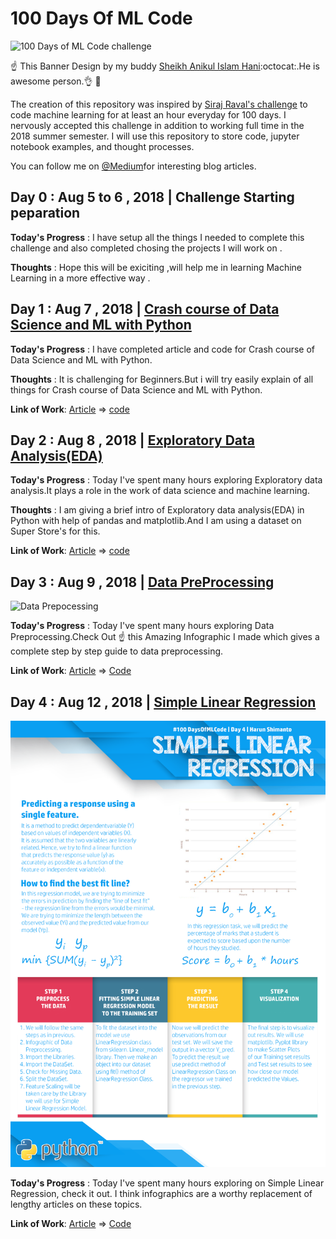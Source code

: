 # 100 Days Of ML Code

![100 Days of ML Code challenge](InfoGraphs/GithubBanner.png) 

:point_up: This Banner Design by my buddy [Sheikh Anikul Islam Hani](https://github.com/SheikhAnikulIslam):octocat:.He is awesome person.:ok_hand: :bust_in_silhouette:

The creation of this repository was inspired by [Siraj Raval's challenge](https://www.linkedin.com/feed/update/urn:li:activity:6420525903968825344/) to code machine learning for at least an hour everyday for 100 days.
I nervously accepted this challenge in addition to working full time in the 2018 summer semester. I will use this repository to store code, jupyter notebook examples, and thought processes.

You can follow me on [@Medium](https://medium.com/@harunshimanto)for interesting blog articles.
## Day 0 : Aug 5 to 6 , 2018 | Challenge Starting peparation 

**Today's Progress** : I have setup all the things I needed to complete this challenge and also completed chosing the projects I will work on .

**Thoughts** : Hope this will be exiciting ,will help me in learning Machine Learning in a more effective way .

## Day 1 : Aug 7 , 2018 | [Crash course of Data Science and ML with Python](https://www.linkedin.com/feed/update/urn:li:activity:6432532718810169344/)

**Today's Progress** : I have completed article and code for Crash course of Data Science and ML with Python.

**Thoughts** : It is challenging for Beginners.But i will try easily explain of all things for Crash course of Data Science and ML with Python.

**Link of Work**: [Article](https://hackernoon.com/10-ways-to-make-python-a-dangerous-language-for-data-science-6b88566ac040) => [code](http://bit.ly/2KC7EvY)
 
## Day 2 : Aug 8 , 2018 | [Exploratory Data Analysis(EDA)](https://www.linkedin.com/feed/update/urn:li:activity:6432869901274312704)

**Today's Progress** : Today I've spent many hours exploring Exploratory data analysis.It plays a role in the work of data science and machine learning.

**Thoughts** : I am giving a brief intro of Exploratory data analysis(EDA) in Python with help of pandas and matplotlib.And I am using a dataset on Super Store's for this.

**Link of Work**: [Article](https://hackernoon.com/overview-of-exploratory-data-analysis-with-python-6213e105b00b) => [code](http://bit.ly/2KytuAo)

## Day 3 : Aug 9 , 2018 | [Data PreProcessing](https://www.linkedin.com/feed/update/urn:li:activity:6433216669149159424)

![Data Prepocessing](InfoGraphs/Day3.png)

**Today's Progress** : Today I've spent many hours exploring Data Preprocessing.Check Out :point_up: this Amazing Infographic I made which gives a complete step by step guide to data preprocessing.

**Link of Work**: [Article](http://bit.ly/2MxsD4M) => [Code](http://bit.ly/2KDkTfT)

## Day 4 : Aug 12 , 2018 | [Simple Linear Regression](https://www.linkedin.com/feed/update/urn:li:activity:6434122254916902912)

![Simple Linear Regression](InfoGraphs/Day4.png)


**Today's Progress** : Today I've spent many hours exploring on Simple Linear Regression, check it out. I think infographics are a worthy replacement of lengthy articles on these topics. 


**Link of Work**: [Article](http://bit.ly/2MbIzO4) => [Code]()
